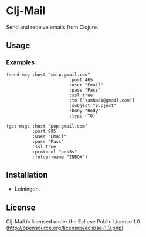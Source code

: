 # Clj-Mail

Send and receive emails from Clojure.

## Usage

### Examples

    (send-msg :host "smtp.gmail.com"
							:port 465 
							:user "Email" 
							:pass "Pass" 
							:ssl true 
							:to ["YamNad1@gmail.com"] 
							:subject "Subject" 
							:body "Body" 
							:type rTO)

    (get-msgs :host "pop.gmail.com" 
              :port 995 
              :user "Email" 
              :pass "Pass" 
              :ssl true 
              :protocol "pop3s" 
              :folder-name "INBOX")

## Installation

- Leiningen.

## License

Clj-Mail is licensed under the Eclipse Public License 1.0 (http://opensource.org/licenses/eclipse-1.0.php)
